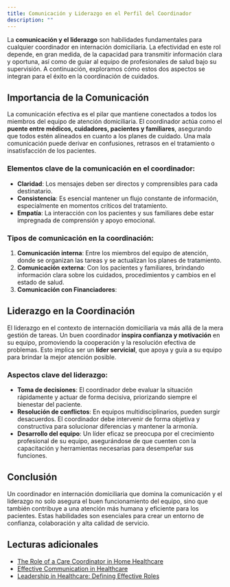 ```yaml
---
title: Comunicación y Liderazgo en el Perfil del Coordinador
description: ""
---
```


La **comunicación y el liderazgo** son habilidades fundamentales para cualquier coordinador en internación domiciliaria. La efectividad en este rol depende, en gran medida, de la capacidad para transmitir información clara y oportuna, así como de guiar al equipo de profesionales de salud bajo su supervisión. A continuación, exploramos cómo estos dos aspectos se integran para el éxito en la coordinación de cuidados.

## Importancia de la Comunicación

La comunicación efectiva es el pilar que mantiene conectados a todos los miembros del equipo de atención domiciliaria. El coordinador actúa como el **puente entre médicos, cuidadores, pacientes y familiares**, asegurando que todos estén alineados en cuanto a los planes de cuidado. Una mala comunicación puede derivar en confusiones, retrasos en el tratamiento o insatisfacción de los pacientes.

### Elementos clave de la comunicación en el coordinador:

- **Claridad**: Los mensajes deben ser directos y comprensibles para cada destinatario.
- **Consistencia**: Es esencial mantener un flujo constante de información, especialmente en momentos críticos del tratamiento.
- **Empatía**: La interacción con los pacientes y sus familiares debe estar impregnada de comprensión y apoyo emocional.

### Tipos de comunicación en la coordinación:

1. **Comunicación interna**: Entre los miembros del equipo de atención, donde se organizan las tareas y se actualizan los planes de tratamiento.
2. **Comunicación externa**: Con los pacientes y familiares, brindando información clara sobre los cuidados, procedimientos y cambios en el estado de salud.
3. **Comunicación con Financiadores**:

## Liderazgo en la Coordinación

El liderazgo en el contexto de internación domiciliaria va más allá de la mera gestión de tareas. Un buen coordinador **inspira confianza y motivación** en su equipo, promoviendo la cooperación y la resolución efectiva de problemas. Esto implica ser un **líder servicial**, que apoya y guía a su equipo para brindar la mejor atención posible.

### Aspectos clave del liderazgo:

- **Toma de decisiones**: El coordinador debe evaluar la situación rápidamente y actuar de forma decisiva, priorizando siempre el bienestar del paciente.
- **Resolución de conflictos**: En equipos multidisciplinarios, pueden surgir desacuerdos. El coordinador debe intervenir de forma objetiva y constructiva para solucionar diferencias y mantener la armonía.
- **Desarrollo del equipo**: Un líder eficaz se preocupa por el crecimiento profesional de su equipo, asegurándose de que cuenten con la capacitación y herramientas necesarias para desempeñar sus funciones.

## Conclusión

Un coordinador en internación domiciliaria que domina la comunicación y el liderazgo no solo asegura el buen funcionamiento del equipo, sino que también contribuye a una atención más humana y eficiente para los pacientes. Estas habilidades son esenciales para crear un entorno de confianza, colaboración y alta calidad de servicio.

## Lecturas adicionales

- [The Role of a Care Coordinator in Home Healthcare](https://relianthomecareservices.com/role-care-coordinator/)
- [Effective Communication in Healthcare](https://www.healthaffairs.org/doi/10.1377/hlthaff.2011.0123)
- [Leadership in Healthcare: Defining Effective Roles](https://www.ncbi.nlm.nih.gov/pmc/articles/PMC3129067/)
